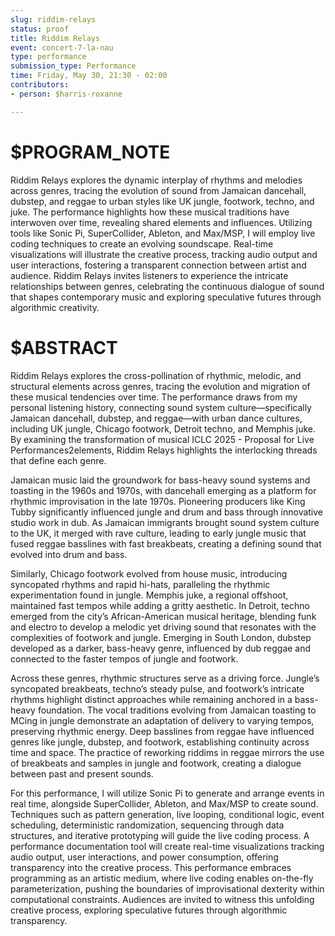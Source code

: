 ```yaml
---
slug: riddim-relays
status: proof
title: Riddim Relays
event: concert-7-la-nau
type: performance
submission_type: Performance
time: Friday, May 30, 21:30 - 02:00
contributors:
- person: $harris-roxanne

---
```


# $PROGRAM_NOTE

Riddim Relays explores the dynamic interplay of rhythms and melodies across
genres, tracing the evolution of sound from Jamaican dancehall, dubstep, and
reggae to urban styles like UK jungle, footwork, techno, and juke. The
performance highlights how these musical traditions have interwoven over time,
revealing shared elements and influences.
Utilizing tools like Sonic Pi, SuperCollider, Ableton, and Max/MSP, I will employ live
coding techniques to create an evolving soundscape. Real-time visualizations will
illustrate the creative process, tracking audio output and user interactions,
fostering a transparent connection between artist and audience.
Riddim Relays invites listeners to experience the intricate relationships between
genres, celebrating the continuous dialogue of sound that shapes contemporary
music and exploring speculative futures through algorithmic creativity.

# $ABSTRACT

Riddim Relays explores the cross-pollination of rhythmic, melodic, and structural
elements across genres, tracing the evolution and migration of these musical
tendencies over time. The performance draws from my personal listening history,
connecting sound system culture—specifically Jamaican dancehall, dubstep, and
reggae—with urban dance cultures, including UK jungle, Chicago footwork,
Detroit techno, and Memphis juke. By examining the transformation of musical
ICLC 2025  Proposal for Live Performances2elements, Riddim Relays highlights the interlocking threads that define each
genre.

Jamaican music laid the groundwork for bass-heavy sound systems and toasting
in the 1960s and 1970s, with dancehall emerging as a platform for rhythmic
improvisation in the late 1970s. Pioneering producers like King Tubby significantly
influenced jungle and drum and bass through innovative studio work in dub. As
Jamaican immigrants brought sound system culture to the UK, it merged with rave
culture, leading to early jungle music that fused reggae basslines with fast
breakbeats, creating a defining sound that evolved into drum and bass.

Similarly, Chicago footwork evolved from house music, introducing syncopated
rhythms and rapid hi-hats, paralleling the rhythmic experimentation found in
jungle. Memphis juke, a regional offshoot, maintained fast tempos while adding a
gritty aesthetic. In Detroit, techno emerged from the cityʼs African-American
musical heritage, blending funk and electro to develop a melodic yet driving sound
that resonates with the complexities of footwork and jungle. Emerging in South
London, dubstep developed as a darker, bass-heavy genre, influenced by dub
reggae and connected to the faster tempos of jungle and footwork.

Across these genres, rhythmic structures serve as a driving force. Jungleʼs
syncopated breakbeats, technoʼs steady pulse, and footworkʼs intricate rhythms
highlight distinct approaches while remaining anchored in a bass-heavy
foundation. The vocal traditions evolving from Jamaican toasting to MCing in
jungle demonstrate an adaptation of delivery to varying tempos, preserving
rhythmic energy. Deep basslines from reggae have influenced genres like jungle,
dubstep, and footwork, establishing continuity across time and space. The
practice of reworking riddims in reggae mirrors the use of breakbeats and
samples in jungle and footwork, creating a dialogue between past and present
sounds.

For this performance, I will utilize Sonic Pi to generate and arrange events in real
time, alongside SuperCollider, Ableton, and Max/MSP to create sound. Techniques
such as pattern generation, live looping, conditional logic, event scheduling,
deterministic randomization, sequencing through data structures, and iterative
prototyping will guide the live coding process. A performance documentation tool
will create real-time visualizations tracking audio output, user interactions, and
power consumption, offering transparency into the creative process. This performance embraces programming as an artistic medium, where live coding
enables on-the-fly parameterization, pushing the boundaries of improvisational
dexterity within computational constraints. Audiences are invited to witness this
unfolding creative process, exploring speculative futures through algorithmic
transparency.



